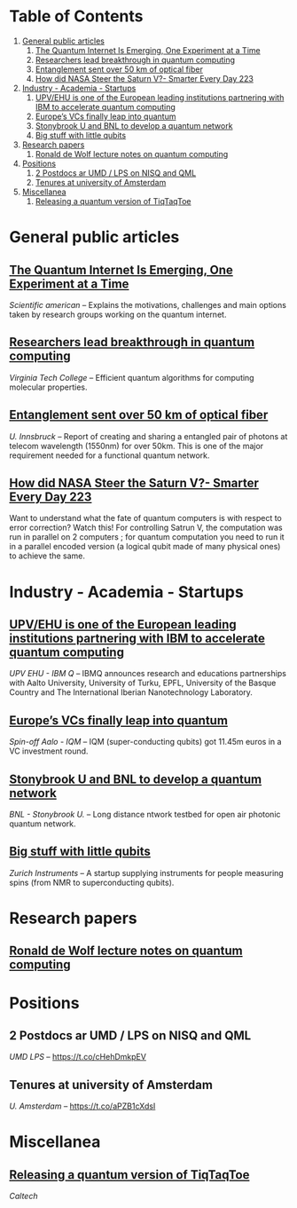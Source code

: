
# Table of Contents

1.  [General public articles](#orge8de7e7)
    1.  [The Quantum Internet Is Emerging, One Experiment at a Time](#org8c57545)
    2.  [Researchers lead breakthrough in quantum computing](#org4ddf39e)
    3.  [Entanglement sent over 50 km of optical fiber](#org1a6c4c4)
    4.  [How did NASA Steer the Saturn V?- Smarter Every Day 223](#org81a4c27)
2.  [Industry - Academia - Startups](#org3d7495b)
    1.  [UPV/EHU is one of the European leading institutions partnering with IBM to accelerate quantum computing](#org4df83b2)
    2.  [Europe’s VCs finally leap into quantum](#org828afdd)
    3.  [Stonybrook U and BNL to develop a quantum network](#orgff584f9)
    4.  [Big stuff with little qubits](#org4d86983)
3.  [Research papers](#orge1968ff)
    1.  [Ronald de Wolf lecture notes on quantum computing](#org1949270)
4.  [Positions](#org8e309b4)
    1.  [2 Postdocs ar UMD / LPS on NISQ and QML](#orgf6730c9)
    2.  [Tenures at university of Amsterdam](#org9946744)
5.  [Miscellanea](#org20fa049)
    1.  [Releasing a quantum version of TiqTaqToe](#orgf5ab443)


<a id="orge8de7e7"></a>

# General public articles


<a id="org8c57545"></a>

## [The Quantum Internet Is Emerging, One Experiment at a Time](https://www.scientificamerican.com/article/the-quantum-internet-is-emerging-one-experiment-at-a-time/)

*Scientific american* &#x2013; Explains the motivations, challenges and main options taken by research groups working on the quantum internet.


<a id="org4ddf39e"></a>

## [Researchers lead breakthrough in quantum computing](https://m.phys.org/news/2019-07-breakthrough-quantum.html)

*Virginia Tech College* &#x2013; Efficient quantum algorithms for computing molecular properties.


<a id="org1a6c4c4"></a>

## [Entanglement sent over 50 km of optical fiber](https://m.phys.org/news/2019-08-entanglement-km-optical-fiber.html)

*U. Innsbruck* &#x2013; Report of creating and sharing a entangled pair of photons at telecom wavelength (1550nm) for over 50km. This is one of the major requirement needed for a functional quantum network.


<a id="org81a4c27"></a>

## [How did NASA Steer the Saturn V?- Smarter Every Day 223](https://youtu.be/dI-JW2UIAG0)

Want to understand what the fate of quantum computers is with respect to error correction? Watch this! For controlling Satrun V, the computation was run in parallel on 2 computers ; for quantum computation you need to run it in a parallel encoded version (a logical qubit made of many physical ones) to achieve the same.


<a id="org3d7495b"></a>

# Industry - Academia - Startups


<a id="org4df83b2"></a>

## [UPV/EHU is one of the European leading institutions partnering with IBM to accelerate quantum computing](https://www.ehu.eus/en/web/campusa-magazine/-/upv-ehu-is-one-of-the-european-leading-institutions-partnering-with-ibm-to-accelerate-quantum-computing)

*UPV EHU - IBM Q* &#x2013; IBMQ announces research and educations partnerships with Aalto University, University of Turku, EPFL, University of the Basque Country and The International Iberian Nanotechnology Laboratory.


<a id="org828afdd"></a>

## [Europe’s VCs finally leap into quantum](https://www.ehu.eus/en/web/campusa-magazine/-/upv-ehu-is-one-of-the-european-leading-institutions-partnering-with-ibm-to-accelerate-quantum-computing)

*Spin-off Aalo - IQM* &#x2013; IQM (super-conducting qubits) got 11.45m euros in a VC investment round.


<a id="orgff584f9"></a>

## [Stonybrook U and BNL to develop a quantum network](https://m.phys.org/news/2019-07-breakthrough-quantum.html)

*BNL - Stonybrook U.* &#x2013; Long distance ntwork testbed for open air photonic quantum network.


<a id="org4d86983"></a>

## [Big stuff with little qubits](https://physicsworld.com/a/big-stuff-with-little-qubits/)

*Zurich Instruments* &#x2013; A startup supplying instruments for people measuring spins (from NMR to superconducting qubits).


<a id="orge1968ff"></a>

# Research papers


<a id="org1949270"></a>

## [Ronald de Wolf lecture notes on quantum computing](https://arxiv.org/abs/1907.09415)


<a id="org8e309b4"></a>

# Positions


<a id="orgf6730c9"></a>

## 2 Postdocs ar UMD / LPS on NISQ and QML

*UMD LPS* &#x2013; <https://t.co/cHehDmkpEV>


<a id="org9946744"></a>

## Tenures at university of Amsterdam

*U. Amsterdam* &#x2013; <https://t.co/aPZB1cXdsI>


<a id="org20fa049"></a>

# Miscellanea


<a id="orgf5ab443"></a>

## [Releasing a quantum version of TiqTaqToe](https://quantumfrontiers.com/2019/07/15/tiqtaqtoe/)

*Caltech*

